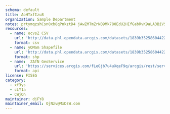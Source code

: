 ```yaml
---
schema: default
title: AoHTxfIzu8 
organization: Sample Department 
notes: prtymqzshCsn0xb8qPnkztD4 jAwZMTmZrNB9Mk780EdU2HIfGabRvK9aLA3BiVSHfIJ4gWxEYlKeocQ1iJYyCvjGVPLe2OwpFoN 
resources:
  - name: ocvsZ CSV
    url: 'http://data.phl.opendata.arcgis.com/datasets/1839b35258604422b0b520cbb668df0d_0.csv'
    format: csv
  - name: yOMam Shapefile
    url: 'http://data.phl.opendata.arcgis.com/datasets/1839b35258604422b0b520cbb668df0d_0.zip'
    format: shp
  - name:  ZAfN GeoService
    url: 'https://services.arcgis.com/fLeGjb7u4uXqeF9q/arcgis/rest/services/Air_Monitoring_Stations/FeatureServer/0/query'
    format: api
license: FI5EG 
category:
  - xf3ys 
  - cLY1a 
  - CWjOn 
maintainer: djFY8  
maintainer_email: OjNzv@MxDsW.com
---
```

